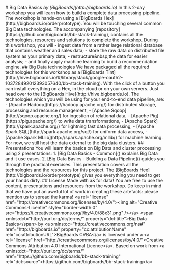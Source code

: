 #   B i g   D a t a   B a s i c s 
 
 * b y   [ B i g B o a r d s ] ( h t t p : / / b i g b o a r d s . i o ) * 
 
 I n   t h i s   * * 2 - d a y   w o r k s h o p * *   y o u   w i l l   l e a r n   h o w   t o   b u i l d   a c o m p l e t e * *   d a t a   p r o c e s s i n g   p i p e l i n e * * .   T h e   w o r k s h o p   i s   * * h a n d s - o n * *   u s i n g   a   [ B i g B o a r d s   H e x ] ( h t t p : / / b i g b o a r d s . i o / o r d e r p r o t o t y p e ) .   Y o u   w i l l   b e   t o u c h i n g   * * s e v e r a l   c o m m o n   B i g   D a t a   t e c h n o l o g i e s * * . 
 
 T h e   a c c o m p a n y i n g   [ r e p o s i t o r y ] ( h t t p s : / / g i t h u b . c o m / b i g b o a r d s / b b - s t a c k - t r a i n i n g ) ,   c o n t a i n s   a l l   t h e   t e c h n o l o g i e s ,   r e s o u r c e s   a n d   s o l u t i o n s   t o   c o m p l e t e   t h e   w o r k s h o p . 
 
 D u r i n g   t h i s   w o r k s h o p ,   y o u   w i l l 
 
 -   * * i n g e s t * *   d a t a   f r o m   a   r a t h e r   l a r g e   * * r e l a t i o n a l   d a t a b a s e * *   t h a t   c o n t a i n s   w e a t h e r   a n d   s a l e s   d a t a ; 
 -   * * s t o r e * *   t h e   r a w   d a t a   o n   * * d i s t r i b u t e d   f i l e   s y s t e m * *   a s   y o u r   p r i m a r y   d a t a ; 
 -   * * r e s t r u c t u r e * * & n b s p ; t h e   d a t a   f o r   * * e a s i e r   a n a l y s i s * * ; 
 -   a n d   f i n a l l y   a p p l y   * * m a c h i n e   l e a r n i n g * *   t o   b u i l d   a   * * r e c o m m e n d a t i o n   e n g i n e * * . 
 
 # #   B i g   D a t a   t e c h n o l o g i e s 
 
 W e   h a v e   p a c k a g e d   a l l   t h e   r e q u i r e d   t e c h n o l o g i e s   f o r   t h i s   w o r k s h o p   a s   a   [ B i g B o a r d s   T i n t ] ( h t t p : / / h i v e . b i g b o a r d s . i o / # / l i b r a r y / s t a c k / g o o g l e - o a u t h 2 - 1 0 3 7 2 8 4 9 2 0 1 2 3 9 3 0 5 7 6 4 0 / b b - s t a c k - t r a i n i n g ) .   W i t h   t h e   c l i c k   o f   a   b u t t o n   y o u   c a n   i n s t a l l   e v e r y t h i n g   o n   a   H e x ,   i n   t h e   c l o u d   o r   o n   y o u r   o w n   s e r v e r s .   J u s t   h e a d   o v e r   t o   t h e   [ B i g B o a r d s   H i v e ] ( h t t p : / / h i v e . b i g b o a r d s . i o ) . 
 
 T h e   t e c h n o l o g i e s   w h i c h   y o u   w i l l   b e   u s i n g   f o r   y o u r   e n d - t o - e n d   d a t a   p i p e l i n e ,   a r e : 
 
 -   [ A p a c h e   H a d o o p ] ( h t t p s : / / h a d o o p . a p a c h e . o r g / )   f o r   d i s t r i b u t e d   s t o r a g e ,   p r o c e s s i n g   a n d   r e s o u r c e   m a n a g e m e n t ,   
 -   [ A p a c h e   S q o o p ] ( h t t p : / / s q o o p . a p a c h e . o r g / )   f o r   i n g e s t i o n   o f   r e l a t i o n a l   d a t a ,   
 -   [ A p a c h e   P i g ] ( h t t p s : / / p i g . a p a c h e . o r g / )   t o   w r i t e   d a t a   t r a n s f o r m a t i o n s ,   
 -   [ A p a c h e   S p a r k ] ( h t t p : / / s p a r k . a p a c h e . o r g / )   f o r   l i g h t n i n g   f a s t   d a t a   p r o c e s s i n g ,   
 -   [ A p a c h e   S p a r k   S Q L ] ( h t t p : / / s p a r k . a p a c h e . o r g / s q l / )   f o r   u n i f o r m   d a t a   a c c e s s ,   
 -   [ A p a c h e   S p a r k   M L l i b ] ( h t t p : / / s p a r k . a p a c h e . o r g / m l l i b / )   f o r   m a c h i n e   l e a r n i n g .   
 
 F o r   n o w ,   w e   s t i l l   h o s t   t h e   d a t a   e x t e r n a l   t o   t h e   b i g   d a t a   c l u s t e r s . 
 
 # #   P r e s e n t a t i o n s   
 Y o u   w i l l   l e a r n   t h e   b a s i c s   o n   B i g   D a t a   a n d   c l u s t e r   p r o c e s s i n g   u s i n g   2   p r e s e n t a t i o n s : 
 
 1 .   [ B i g   D a t a   B a s i c s   -   C o m m o n ] ( )   e x p l a i n s   B i g   D a t a   a n d   i t   u s e   c a s e s . 
 2 .   [ B i g   D a t a   B a s i c s   -   B u i l d i n g   a   D a t a   P i p e l i n e ] ( )   g u i d e s   y o u   t h r o u g h   t h e   p r a c t i c a l   e x e r c i s e s .   T h i s   p r e s e n t a t i o n   c o v e r s   a l l   t h e   t e c h n o l o g i e s   a n d   t h e   r e s o u r c e s   f o r   t h i s   p r o j e c t . 
 
 T h e   [ B i g B o a r d s   H e x ] ( h t t p : / / b i g b o a r d s . i o / o r d e r p r o t o t y p e )   g i v e s   y o u   e v e r y t h i n g   y o u   n e e d   t o   g e t   y o u r   h a n d s   d i r t y . 
 
 # #   L i c e n s e 
 M a d e   w i t h   a&  f o r   d a t a ! 
 
 Y o u   a r e   f r e e   t o   u s e   t h e   c o n t e n t ,   p r e s e n t a t i o n s   a n d   r e s o u r c e s   f r o m   t h e   w o r k s h o p .   D o   k e e p   i n   m i n d   t h a t   w e   h a v e   p u t   a n   a w e f u l   l o t   o f   w o r k   i n   c r e a t i n g   t h e s e   a r t e f a c t s :   p l e a s e   m e n t i o n   u s   t o   s p r e a d   t h e   k a r m a ! 
 
 < a   r e l = " l i c e n s e "   h r e f = " h t t p : / / c r e a t i v e c o m m o n s . o r g / l i c e n s e s / b y / 4 . 0 / " > < i m g   a l t = " C r e a t i v e   C o m m o n s - L i c e n t i e "   s t y l e = " b o r d e r - w i d t h : 0 "   s r c = " h t t p s : / / i . c r e a t i v e c o m m o n s . o r g / l / b y / 4 . 0 / 8 8 x 3 1 . p n g "   / > < / a > 
 
 < s p a n   x m l n s : d c t = " h t t p : / / p u r l . o r g / d c / t e r m s / "   p r o p e r t y = " d c t : t i t l e " > B i g   D a t a   B a s i c s < / s p a n >   b y   < a   x m l n s : c c = " h t t p : / / c r e a t i v e c o m m o n s . o r g / n s # "   h r e f = " h t t p : / / b i g b o a r d s . i o "   p r o p e r t y = " c c : a t t r i b u t i o n N a m e "   r e l = " c c : a t t r i b u t i o n U R L " > B i g B o a r d s   C V B A < / a >   i s   l i c e n s e d   u n d e r   a   < a   r e l = " l i c e n s e "   h r e f = " h t t p : / / c r e a t i v e c o m m o n s . o r g / l i c e n s e s / b y / 4 . 0 / " > C r e a t i v e   C o m m o n s   A t t r i b u t i o n   4 . 0   I n t e r n a t i o n a l   L i c e n c e < / a > . 
 
 B a s e d   o n   w o r k   f r o m   < a   x m l n s : d c t = " h t t p : / / p u r l . o r g / d c / t e r m s / "   h r e f = " h t t p s : / / g i t h u b . c o m / b i g b o a r d s / b b - s t a c k - t r a i n i n g "   r e l = " d c t : s o u r c e " > h t t p s : / / g i t h u b . c o m / b i g b o a r d s / b b - s t a c k - t r a i n i n g < / a > 
